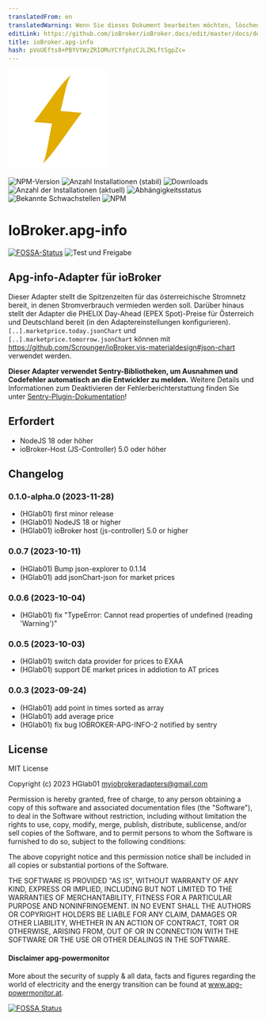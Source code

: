 ```yaml
---
translatedFrom: en
translatedWarning: Wenn Sie dieses Dokument bearbeiten möchten, löschen Sie bitte das Feld "translationsFrom". Andernfalls wird dieses Dokument automatisch erneut übersetzt
editLink: https://github.com/ioBroker/ioBroker.docs/edit/master/docs/de/adapterref/iobroker.apg-info/README.md
title: ioBroker.apg-info
hash: pVoUEfts8+PBYVtWzZRIOMuYCYfphzCJLZKLftSgpZc=
---
```

![Logo](../../../en/adapterref/iobroker.apg-info/admin/apg-info.png)

![NPM-Version](http://img.shields.io/npm/v/iobroker.apg-info.svg)
![Anzahl Installationen (stabil)](http://iobroker.live/badges/apg-info-stable.svg)
![Downloads](https://img.shields.io/npm/dm/iobroker.apg-info.svg)
![Anzahl der Installationen (aktuell)](http://iobroker.live/badges/apg-info-installed.svg)
![Abhängigkeitsstatus](https://img.shields.io/librariesio/release/npm/iobroker.apg-info)
![Bekannte Schwachstellen](https://snyk.io/test/github/HGlab01/ioBroker.apg-info/badge.svg)
![NPM](https://nodei.co/npm/iobroker.apg-info.png?downloads=true)

# IoBroker.apg-info
[![FOSSA-Status](https://app.fossa.com/api/projects/git%2Bgithub.com%2FHGlab01%2FioBroker.apg-info.svg?type=shield)](https://app.fossa.com/projects/git%2Bgithub.com%2FHGlab01%2FioBroker.apg-info?ref=badge_shield) ![Test und Freigabe](https://github.com/HGlab01/ioBroker.apg-info/workflows/Test%20and%20Release/badge.svg)

## Apg-info-Adapter für ioBroker
Dieser Adapter stellt die Spitzenzeiten für das österreichische Stromnetz bereit, in denen Stromverbrauch vermieden werden soll. Darüber hinaus stellt der Adapter die PHELIX Day-Ahead (EPEX Spot)-Preise für Österreich und Deutschland bereit (in den Adaptereinstellungen konfigurieren).<br> `[..].marketprice.today.jsonChart` und `[..].marketprice.tomorrow.jsonChart` können mit https://github.com/Scrounger/ioBroker.vis-materialdesign#json-chart verwendet werden.

**Dieser Adapter verwendet Sentry-Bibliotheken, um Ausnahmen und Codefehler automatisch an die Entwickler zu melden.** Weitere Details und Informationen zum Deaktivieren der Fehlerberichterstattung finden Sie unter [Sentry-Plugin-Dokumentation](https://github.com/ioBroker/plugin-sentry#plugin-sentry)!

## Erfordert
* NodeJS 18 oder höher
* ioBroker-Host (JS-Controller) 5.0 oder höher

## Changelog
<!--
    Placeholder for the next version (at the beginning of the line):
    ### __WORK IN PROGRESS__
-->
### 0.1.0-alpha.0 (2023-11-28)
* (HGlab01) first minor release
* (HGlab01) NodeJS 18 or higher
* (HGlab01) ioBroker host (js-controller) 5.0 or higher

### 0.0.7 (2023-10-11)
* (HGlab01) Bump json-explorer to 0.1.14
* (HGlab01) add jsonChart-json for market prices

### 0.0.6 (2023-10-04)
* (HGlab01) fix "TypeError: Cannot read properties of undefined (reading 'Warning')"

### 0.0.5 (2023-10-03)
* (HGlab01) switch data provider for prices to EXAA
* (HGlab01) support DE market prices in addiotion to AT prices

### 0.0.3 (2023-09-24)
* (HGlab01) add point in times sorted as array
* (HGlab01) add average price
* (HGlab01) fix bug IOBROKER-APG-INFO-2 notified by sentry

## License
MIT License

Copyright (c) 2023 HGlab01 <myiobrokeradapters@gmail.com>

Permission is hereby granted, free of charge, to any person obtaining a copy
of this software and associated documentation files (the "Software"), to deal
in the Software without restriction, including without limitation the rights
to use, copy, modify, merge, publish, distribute, sublicense, and/or sell
copies of the Software, and to permit persons to whom the Software is
furnished to do so, subject to the following conditions:

The above copyright notice and this permission notice shall be included in all
copies or substantial portions of the Software.

THE SOFTWARE IS PROVIDED "AS IS", WITHOUT WARRANTY OF ANY KIND, EXPRESS OR
IMPLIED, INCLUDING BUT NOT LIMITED TO THE WARRANTIES OF MERCHANTABILITY,
FITNESS FOR A PARTICULAR PURPOSE AND NONINFRINGEMENT. IN NO EVENT SHALL THE
AUTHORS OR COPYRIGHT HOLDERS BE LIABLE FOR ANY CLAIM, DAMAGES OR OTHER
LIABILITY, WHETHER IN AN ACTION OF CONTRACT, TORT OR OTHERWISE, ARISING FROM,
OUT OF OR IN CONNECTION WITH THE SOFTWARE OR THE USE OR OTHER DEALINGS IN THE
SOFTWARE.

#### Disclaimer apg-powermonitor
More about the security of supply & all data, facts and figures regarding the world of electricity and the energy transition can be found at www.apg-powermonitor.at.


[![FOSSA Status](https://app.fossa.com/api/projects/git%2Bgithub.com%2FHGlab01%2FioBroker.apg-info.svg?type=large)](https://app.fossa.com/projects/git%2Bgithub.com%2FHGlab01%2FioBroker.apg-info?ref=badge_large)